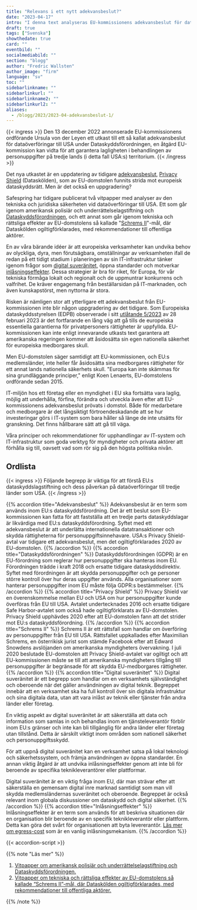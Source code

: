 ```yaml
---
title: "Relevans i ett nytt adekvansbeslut?"
date: "2023-04-17"
intro: "I denna text analyseras EU-kommissionens adekvansbeslut för dataöverföringar till USA och dess inverkan på europeiska verksamheter och medborgares rättigheter. Vi diskuterar även strategier för att säkerställa digital suveränitet och långsiktig hållbarhet i IT-miljöer för europeiska företag och myndigheter."
draft: true
tags: ["Svenska"]
showthedate: true
card: ""
eventbild: ""
socialmediabild: ""
section: "blogg"
author: "Fredric Wallsten"
author_image: "firm"
language: "sv"
toc: ""
sidebarlinkname: ""
sidebarlinkurl: ""
sidebarlinkname2: ""
sidebarlinkurl2: ""
aliases:
  - /blogg/2023/2023-04-adekvansbeslut-1/
---
```


{{< ingress >}}
Den 13 december 2022 annonserade EU-kommissionens ordförande Ursula von der Leyen ett utkast till ett så kallat adekvansbeslut för dataöverföringar till USA under Dataskyddsförordningen, en åtgärd EU-kommission kan vidta för att garantera lagligheten i behandlingen av personuppgifter på tredje lands (i detta fall USA:s) territorium.
{{< /ingress >}}

Det nya utkastet är en uppdatering av tidigare [adekvansbeslut](#ordlista), [Privacy Shield](#ordlista) (Dataskölden), som av EU-domstolen funnits strida mot europeisk dataskyddsrätt. Men är det också en uppgradering?

Safespring har tidigare publicerat två vitpapper med analyser av den tekniska och juridiska säkerheten vid dataöverföringar till USA. Ett som går igenom amerikansk polisiär och underrättelselagstiftning och [Dataskyddsförordningen](#ordlista), och ett annat som går igenom tekniska och rättsliga effekter av EU-domstolens så kallade "[Schrems II](#ordlista)"-mål, där Dataskölden ogiltigförklarades, med rekommendationer till offentliga aktörer.

En av våra bärande idéer är att europeiska verksamheter kan undvika behov av olyckliga, dyra, men förutsägbara, omställningar av verksamheten ifall de redan på ett tidigt stadium i planeringen av sin IT-infrastruktur tänker igenom frågor som [digital suveränitet](#ordlista), öppna standarder och motverkar [inlåsningseffekter](#ordlista). Dessa strategier är bra för riket, för Europa, för vår tekniska förmåga lokalt och regionalt och de uppmuntrar konkurrens och valfrihet. De kräver engagemang från beställarsidan på IT-marknaden, och även kunskapstörst, men nyttorna är stora.

Risken är nämligen stor att ytterligare ett adekvansbeslut från EU-kommissionen inte blir någon uppgradering av det tidigare. Som Europeiska dataskyddsstyrelsen (EDPB) observerade i sitt [utlåtande 5/2023](https://edpb.europa.eu/system/files/2023-02/edpb_opinion52023_eu-us_dpf_en.pdf) av 28 februari 2023 är det fortfarande en lång väg att gå tills de europeiska essentiella garantierna för privatpersoners rättigheter är uppfyllda. EU-kommissionen kan inte enligt innevarande utkasts text garantera att amerikanska regeringen kommer att åsidosätta sin egen nationella säkerhet för europeiska medborgares skull.

Men EU-domstolen säger samtidigt att EU-kommissionen, och EU:s medlemsländer, inte heller får åsidosätta sina medborgares rättigheter för ett annat lands nationella säkerhets skull. "Europa kan inte skämmas för sina grundläggande principer," enligt Koen Lenaerts, EU-domstolens ordförande sedan 2015.

IT-miljön hos ett företag eller en myndighet i EU ska fortsätta vara laglig, möjlig att underhålla, förfina, förändra och utveckla även efter att EU-kommissionens adekvansbeslut prövats i domstol. Både för medarbetare och medborgare är det långsiktigt förtroendeskadande att se hur investeringar görs i IT-system som bara håller så länge de inte utsätts för granskning. Det finns hållbarare sätt att gå till väga.

Våra principer och rekommendationer för upphandlingar av IT-system och IT-infrastruktur som goda verktyg för myndigheter och privata aktörer att förhålla sig till, oavsett vad som rör sig på den högsta politiska nivån.

## Ordlista

{{< ingress >}}
Följande begrepp är viktiga för att förstå EU:s dataskyddslagstiftning och dess påverkan på dataöverföringar till tredje länder som USA.
{{< /ingress >}}

{{% accordion title="Adekvansbeslut" %}}
Adekvansbeslut är en term som används inom EU:s dataskyddsförordning.
Det är ett beslut som EU-kommissionen kan fatta för att fastställa att en tredje parts dataskyddslagar är likvärdiga med EU:s dataskyddsförordning.
Syftet med ett adekvansbeslut är att underlätta internationella datatransaktioner och skydda rättigheterna för personuppgiftsinnehavare.
USA:s Privacy Shield-avtal var tidigare ett adekvansbeslut, men det ogiltigförklarades 2020 av EU-domstolen.
{{% /accordion %}}
{{% accordion title="Dataskyddsförordningen" %}}
Dataskyddsförordningen (GDPR) är en EU-förordning som reglerar hur personuppgifter ska hanteras inom EU.
Förordningen trädde i kraft 2018 och ersatte tidigare dataskyddsdirektiv.
Syftet med förordningen är att skydda personuppgifter och ge personer större kontroll över hur deras uppgifter används.
Alla organisationer som hanterar personuppgifter inom EU måste följa GDPR:s bestämmelser.
{{% /accordion %}}
{{% accordion title="Privacy Shield" %}}
Privacy Shield var en överenskommelse mellan EU och USA om hur personuppgifter kunde överföras från EU till USA.
Avtalet undertecknades 2016 och ersatte tidigare Safe Harbor-avtalet som också hade ogiltigförklarats av EU-domstolen.
Privacy Shield upphävdes 2020 efter att EU-domstolen fann att det strider mot EU:s dataskyddsförordning.
{{% /accordion %}}
{{% accordion title="Schrems II" %}}
Schrems II är ett rättsfall som handlar om överföring av personuppgifter från EU till USA.
Rättsfallet uppkallades efter Maximilian Schrems, en österrikisk jurist som stämde Facebook efter att Edward Snowdens avslöjanden om amerikanska myndigheters övervakning.
I juli 2020 beslutade EU-domstolen att Privacy Shield-avtalet var ogiltigt och att EU-kommissionen måste se till att amerikanska myndigheters tillgång till personuppgifter är begränsade för att skydda EU-medborgares rättigheter.
{{% /accordion %}}
{{% accordion title="Digital suveränitet" %}}
Digital suveränitet är ett begrepp som handlar om en verksamhets självständighet och oberoende när det gäller användningen av digital teknik. Begreppet innebär att en verksamhet ska ha full kontroll över sin digitala infrastruktur och sina digitala data, utan att vara inlåst av teknik eller tjänster från andra länder eller företag.

En viktig aspekt av digital suveränitet är att säkerställa att data och information som samlas in och behandlas inom en tjänsteleverantör förblir inom EU:s gränser och inte kan bli tillgänglig för andra länder eller företag utan tillstånd. Detta är särskilt viktigt inom områden som nationell säkerhet och personuppgiftsskydd.

För att uppnå digital suveränitet kan en verksamhet satsa på lokal teknologi och säkerhetssystem, och främja användningen av öppna standarder. En annan viktig åtgärd är att undvika inlåsningseffekter genom att inte bli för beroende av specifika teknikleverantörer eller plattformar.

Digital suveränitet är en viktig fråga inom EU, där man strävar efter att säkerställa en gemensam digital inre marknad samtidigt som man vill skydda medlemsländernas suveränitet och oberoende. Begreppet är också relevant inom globala diskussioner om dataskydd och digital säkerhet.
{{% /accordion %}}
{{% accordion title="Inlåsningseffekter" %}}
Inlåsningseffekter är en term som används för att beskriva situationen där en organisation blir beroende av en specifik teknikleverantör eller plattform.
Detta kan göra det svårt för organisationen att byta levererantör. [Läs mer om egress-cost](/blogg/2023/2023-03-egress-cost/) som är en vanlig inlåsningsmekanism.
{{% /accordion %}}

{{< accordion-script >}}

{{% note "Läs mer" %}}

1. [Vitpapper om amerikansk polisiär och underrättelselagstiftning och Dataskyddsförordningen.](https://www.safespring.com/whitepaper/cloudact/)
2. [Vitpapper om tekniska och rättsliga effekter av EU-domstolens så kallade “Schrems II”-mål, där Dataskölden ogiltigförklarades, med rekommendationer till offentliga aktörer.](https://www.safespring.com/whitepaper/schrems-ii/)

{{% /note %}}

<script type="text/javascript">
var scrollLinks = document.querySelectorAll('a');

scrollLinks.forEach(function(link) {
  link.addEventListener('click', function(e) {
    e.preventDefault();
    
    var target = document.querySelector(this.getAttribute('href'));
    var targetTop = target.offsetTop;
    
    window.scrollTo({
      top: targetTop,
      behavior: 'smooth'
    });
    
    target.classList.add('scroll-animation');
    setTimeout(function() {
      target.classList.remove('scroll-animation');
    }, 1000);
  });
});
</script>

